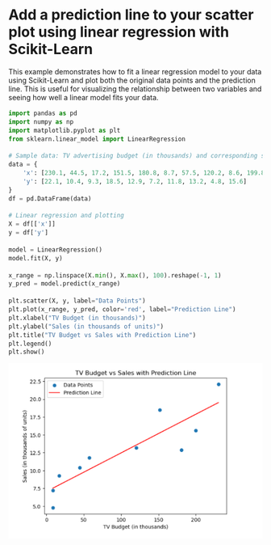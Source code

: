 # Add a prediction line to your scatter plot using linear regression with Scikit-Learn

This example demonstrates how to fit a linear regression model to your data using Scikit-Learn and plot both the original data points and the prediction line. This is useful for visualizing the relationship between two variables and seeing how well a linear model fits your data.

```python
import pandas as pd
import numpy as np
import matplotlib.pyplot as plt
from sklearn.linear_model import LinearRegression

# Sample data: TV advertising budget (in thousands) and corresponding sales (in thousands of units)
data = {
    'x': [230.1, 44.5, 17.2, 151.5, 180.8, 8.7, 57.5, 120.2, 8.6, 199.8],
    'y': [22.1, 10.4, 9.3, 18.5, 12.9, 7.2, 11.8, 13.2, 4.8, 15.6]
}
df = pd.DataFrame(data)

# Linear regression and plotting
X = df[['x']]
y = df['y']

model = LinearRegression()
model.fit(X, y)

x_range = np.linspace(X.min(), X.max(), 100).reshape(-1, 1)
y_pred = model.predict(x_range)

plt.scatter(X, y, label="Data Points")
plt.plot(x_range, y_pred, color='red', label="Prediction Line")
plt.xlabel("TV Budget (in thousands)")
plt.ylabel("Sales (in thousands of units)")
plt.title("TV Budget vs Sales with Prediction Line")
plt.legend()
plt.show()
```

![TVSalesPredictionLinePlot](TVSalesPredictionLinePlot.png)
